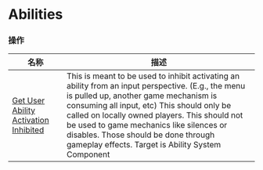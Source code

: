 # Abilities

### 操作  
| 名称 | 描述 |
|--|--|
| [Get User Ability Activation Inhibited](./get-user-ability-activation-inhibited.md) | This is meant to be used to inhibit activating an ability from an input perspective. (E.g., the menu is pulled up, another game mechanism is consuming all input, etc) This should only be called on locally owned players. This should not be used to game mechanics like silences or disables. Those should be done through gameplay effects. Target is Ability System Component |